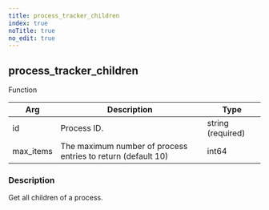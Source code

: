 ```yaml
---
title: process_tracker_children
index: true
noTitle: true
no_edit: true
---
```




<div class="vql_item"></div>


## process_tracker_children
<span class='vql_type label label-warning pull-right page-header'>Function</span>



<div class="vqlargs"></div>

Arg | Description | Type
----|-------------|-----
id|Process ID.|string (required)
max_items|The maximum number of process entries to return (default 10)|int64

### Description

Get all children of a process.

